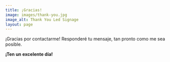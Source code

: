 ```yaml
---
title: ¡Gracias!
image: images/thank-you.jpg
image_alt: Thank You Led Signage
layout: page
---
```

¡Gracias por contactarme! Responderé tu mensaje, tan pronto como me sea posible. 

**¡Ten un excelente día!**
